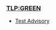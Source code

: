 ### [TLP:GREEN](https://www.first.org/tlp/)

- [Test Advisory](/tlp-green/advisories/test-advisory.md)

